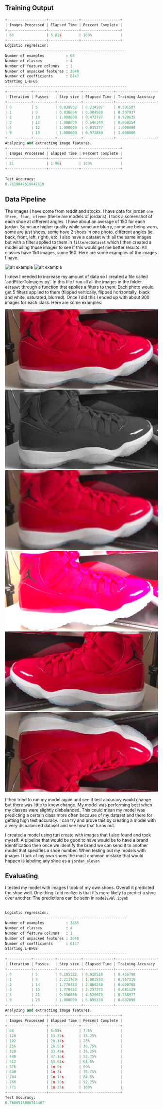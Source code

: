 ## Training Output

~~~python
+------------------+--------------+------------------+
| Images Processed | Elapsed Time | Percent Complete |
+------------------+--------------+------------------+
| 63               | 5.82s        | 100%             |
+------------------+--------------+------------------+
Logistic regression:
--------------------------------------------------------
Number of examples          : 63
Number of classes           : 4
Number of feature columns   : 1
Number of unpacked features : 2048
Number of coefficients      : 6147
Starting L-BFGS
--------------------------------------------------------
+-----------+----------+-----------+--------------+-------------------+
| Iteration | Passes   | Step size | Elapsed Time | Training Accuracy |
+-----------+----------+-----------+--------------+-------------------+
| 0         | 5        | 0.039852  | 0.214507     | 0.301587          |
| 1         | 9        | 0.836884  | 0.384588     | 0.507937          |
| 2         | 10       | 1.000000  | 0.473797     | 0.920635          |
| 3         | 11       | 1.000000  | 0.546340     | 0.968254          |
| 4         | 12       | 1.000000  | 0.615277     | 1.000000          |
| 9         | 18       | 1.000000  | 0.973880     | 1.000000          |
+-----------+----------+-----------+--------------+-------------------+
Analyzing and extracting image features.
+------------------+--------------+------------------+
| Images Processed | Elapsed Time | Percent Complete |
+------------------+--------------+------------------+
| 21               | 1.96s        | 100%             |
+------------------+--------------+------------------+

Test Accuracy:
0.7619047619047619

~~~


 
## Data Pipeline
The images I have come from reddit and stockx. I have data for jordan `one, three, four, eleven` (these are models of jordans). I took a screenshot of each shoe at different angles. I have about an average of 150 for each jordan. Some are higher quality while some are blurry, some are being worn, some are just shoes, some have 2 shoes in one photo, different angles (ie. back, front, left, right), etc. I also have a dataset with all the same images but with a filter applied to them in `filteredDataset` which I then created a model using those images to see if this would get me better results. All classes have 150 images, some 160. Here are some examples of the images I have.
 
![alt example](./dataset/jordan_one/readMeImg.png)
![alt example](./dataset/jordan_one/readMeImgEx.png)
 
I knew I needed to increase my amount of data so I created a file called 'addFilterToImages.py'. In this file I run all all the images in the folder `dataset` through a function that applies a filters to them. Each photo would get 5 filters applied to them (flipped vertically, flipped horizontally, black and white, saturated, blurred). Once I did this I ended up with about 900 images for each class. Here are some examples:
 
![alt example](./expandedDataset/jordan_eleven/1jordanElevenRed.png)
![alt example](./expandedDataset/jordan_eleven/2jordanElevenRed.png)
![alt example](./expandedDataset/jordan_eleven/3jordanElevenRed.png)
![alt example](./expandedDataset/jordan_eleven/4jordanElevenRed.png)
![alt example](./expandedDataset/jordan_eleven/5jordanElevenRed.png)
![alt example](./expandedDataset/jordan_eleven/6jordanElevenRed.png)
 
 
I then tried to run my model again and see if test accuracy would change but there was little to know change. My model was performing best when my classes were slightly disbalanced. This could mean my model was predicting a certain class more often because of my dataset and there for getting high test accuracy. I can try and prove this by creating a model with a very disbalanced dataset and see how that turns out.
 
 
I created a model using turi create with images that I also found and took myself. A pipeline that would be good to have would be to have a brand identification then once we identify the brand we can send it to another model that specifies a shoe number. When testing out my models with images I took of my own shoes the most common mistake that would happen is labeling any shoe as a `jordan_eleven`
 
 
## Evaluating
I tested my model with images I took of my own shoes. Overall it predicted the shoe well. One thing I did realize is that it's more likely to predict a shoe over another. The predictions can be seen in `modelEval.ipynb`



~~~python 

Logistic regression:
--------------------------------------------------------
Number of examples          : 2835
Number of classes           : 4
Number of feature columns   : 1
Number of unpacked features : 2048
Number of coefficients      : 6147
Starting L-BFGS
--------------------------------------------------------
+-----------+----------+-----------+--------------+-------------------+---------------------+
| Iteration | Passes   | Step size | Elapsed Time | Training Accuracy | Validation Accuracy |
+-----------+----------+-----------+--------------+-------------------+---------------------+
| 0         | 5        | 0.105322  | 0.910528     | 0.456790          | 0.440000            |
| 1         | 9        | 2.211769  | 1.802593     | 0.557319          | 0.480000            |
| 2         | 14       | 1.770433  | 2.860240     | 0.600705          | 0.540000            |
| 3         | 15       | 1.770433  | 3.257373     | 0.681129          | 0.606667            |
| 4         | 21       | 0.536856  | 4.520679     | 0.738977          | 0.686667            |
| 9         | 28       | 1.000000  | 6.896338     | 0.832099          | 0.746667            |
+-----------+----------+-----------+--------------+-------------------+---------------------+
Analyzing and extracting image features.
+------------------+--------------+------------------+
| Images Processed | Elapsed Time | Percent Complete |
+------------------+--------------+------------------+
| 64               | 6.55s        | 7.5%             |
| 128              | 13.39s       | 15.25%           |
| 192              | 20.14s       | 23%              |
| 256              | 26.98s       | 30.75%           |
| 320              | 33.49s       | 38.25%           |
| 448              | 47.16s       | 53.75%           |
| 512              | 53.61s       | 61.5%            |
| 576              | 1m 0s        | 69%              |
| 640              | 1m 7s        | 76.75%           |
| 704              | 1m 13s       | 84.5%            |
| 768              | 1m 20s       | 92.25%           |
| 771              | 1m 20s       | 100%             |
+------------------+--------------+------------------+
Test Accuracy:
0.7600518806744487
~~~